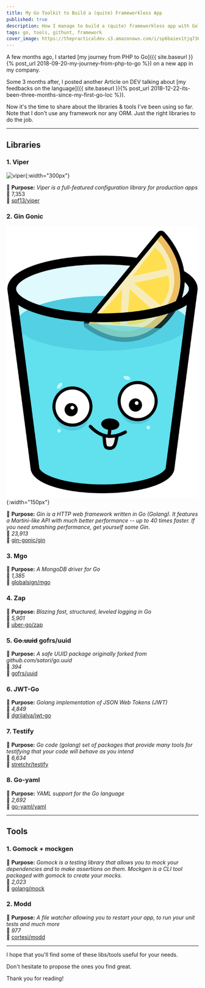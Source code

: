 ```yaml
---
title: My Go Toolkit to Build a (quite) Frameworkless App
published: true
description: How I manage to build a (quite) frameworkless app with Golang
tags: go, tools, githunt, framework
cover_image: https://thepracticaldev.s3.amazonaws.com/i/sp6baiex1tjq736iz7lk.jpg
---
```


A few months ago, I started [my journey from PHP to Go]({{ site.baseurl }}{% post_url 2018-09-20-my-journey-from-php-to-go %}) on a new app in my company.

Some 3 months after, I posted another Article on DEV talking about [my feedbacks on the language]({{ site.baseurl }}{% post_url 2018-12-22-its-been-three-months-since-my-first-go-loc %}).

Now it's the time to share about the libraries & tools I've been using so far. Note that I don't use any framework nor any ORM. Just the right libraries to do the job.

---

## Libraries

### 1. Viper

![viper](https://cloud.githubusercontent.com/assets/173412/10886745/998df88a-8151-11e5-9448-4736db51020d.png){:width="300px"}

🙋 **Purpose:** *Viper is a full-featured configuration library for production apps*<br/>
🌠 7,353<br/>
 [spf13/viper](https://github.com/spf13/viper)

### 2. Gin Gonic

![gin-gonic](https://raw.githubusercontent.com/gin-gonic/logo/master/color.png){:width="150px"}

🙋 **Purpose:** *Gin is a HTTP web framework written in Go (Golang). It features a Martini-like API with much better performance -- up to 40 times faster. If you need smashing performance, get yourself some Gin.*<br/>
🌠 *23,913<br/>*
 [gin-gonic/gin](https://github.com/gin-gonic/gin)

### 3. Mgo

🙋 **Purpose:** *A MongoDB driver for Go*<br/>
🌠 *1,385*<br/>
 [globalsign/mgo](https://github.com/globalsign/mgo)

### 4. Zap

🙋 **Purpose:** *Blazing fast, structured, leveled logging in Go*<br/>
🌠 *5,901*<br/>
 [uber-go/zap](https://github.com/uber-go/zap)

### 5. ~~Go.uuid~~ gofrs/uuid

🙋 **Purpose:** *A safe UUID package originally forked from github.com/satori/go.uuid*<br/>
🌠 *394*<br/>
 [gofrs/uuid](https://github.com/gofrs/uuid)

### 6. JWT-Go

🙋 **Purpose:** *Golang implementation of JSON Web Tokens (JWT)*<br/>
🌠 *4,849*<br/>
 [dgrijalva/jwt-go](https://github.com/dgrijalva/jwt-go)

### 7. Testify

🙋 **Purpose:** *Go code (golang) set of packages that provide many tools for testifying that your code will behave as you intend*<br/>
🌠 *6,634*<br/>
 [stretchr/testify](https://github.com/stretchr/testify)

### 8. Go-yaml

🙋 **Purpose:** *YAML support for the Go language*<br/>
🌠 *2,692*<br/>
 [go-yaml/yaml](https://github.com/go-yaml/yaml)

---

## Tools

### 1. Gomock + mockgen

🙋 **Purpose:** *Gomock is a testing library that allows you to mock your dependencies and to make assertions on them. Mockgen is a CLI tool packaged with gomock to create your mocks.*<br/>
🌠 *2,023*<br/>
 [golang/mock](https://github.com/golang/mock)

### 2. Modd

🙋 **Purpose:** *A file watcher allowing you to restart your app, to run your unit tests and much more*<br/>
🌠 *977*<br/>
 [cortesi/modd](https://github.com/cortesi/modd)

---

I hope that you'll find some of these libs/tools useful for your needs.

Don't hesitate to propose the ones you find great.

Thank you for reading!
